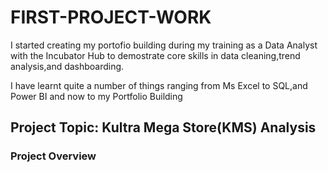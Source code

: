 # FIRST-PROJECT-WORK
 I started creating my portofio building during my training as a Data Analyst with the Incubator Hub to demostrate core skills in data cleaning,trend analysis,and dashboarding.

I have learnt quite a number of things ranging from Ms Excel to SQL,and Power BI and now to my Portfolio Building

## Project Topic: Kultra Mega Store(KMS) Analysis

### Project Overview
